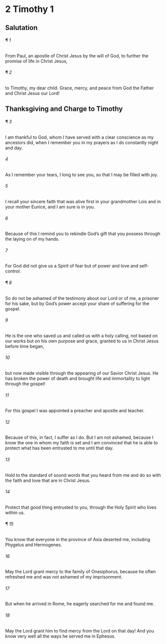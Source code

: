 # 2 Timothy 1
## Salutation
###### ¶ 1
From Paul, an apostle of Christ Jesus by the will of God, to further the promise of life in Christ Jesus,
###### ¶ 2
to Timothy, my dear child. Grace, mercy, and peace from God the Father and Christ Jesus our Lord!
## Thanksgiving and Charge to Timothy
###### ¶ 3
I am thankful to God, whom I have served with a clear conscience as my ancestors did, when I remember you in my prayers as I do constantly night and day.
###### 4
As I remember your tears, I long to see you, so that I may be filled with joy.
###### 5
I recall your sincere faith that was alive first in your grandmother Lois and in your mother Eunice, and I am sure is in you.
###### 6
Because of this I remind you to rekindle God’s gift that you possess through the laying on of my hands.
###### 7
For God did not give us a Spirit of fear but of power and love and self-control.
###### ¶ 8
So do not be ashamed of the testimony about our Lord or of me, a prisoner for his sake, but by God’s power accept your share of suffering for the gospel.
###### 9
He is the one who saved us and called us with a holy calling, not based on our works but on his own purpose and grace, granted to us in Christ Jesus before time began,
###### 10
but now made visible through the appearing of our Savior Christ Jesus. He has broken the power of death and brought life and immortality to light through the gospel!
###### 11
For this gospel I was appointed a preacher and apostle and teacher.
###### 12
Because of this, in fact, I suffer as I do. But I am not ashamed, because I know the one in whom my faith is set and I am convinced that he is able to protect what has been entrusted to me until that day.
###### 13
Hold to the standard of sound words that you heard from me and do so with the faith and love that are in Christ Jesus.
###### 14
Protect that good thing entrusted to you, through the Holy Spirit who lives within us.
###### ¶ 15
You know that everyone in the province of Asia deserted me, including Phygelus and Hermogenes.
###### 16
May the Lord grant mercy to the family of Onesiphorus, because he often refreshed me and was not ashamed of my imprisonment.
###### 17
But when he arrived in Rome, he eagerly searched for me and found me.
###### 18
May the Lord grant him to find mercy from the Lord on that day! And you know very well all the ways he served me in Ephesus.
